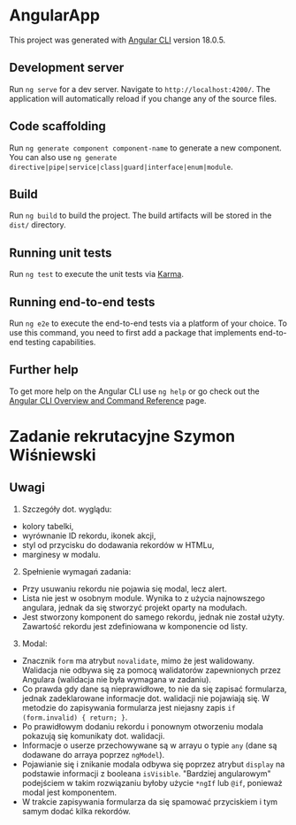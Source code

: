 # AngularApp

This project was generated with [Angular CLI](https://github.com/angular/angular-cli) version 18.0.5.

## Development server

Run `ng serve` for a dev server. Navigate to `http://localhost:4200/`. The application will automatically reload if you change any of the source files.

## Code scaffolding

Run `ng generate component component-name` to generate a new component. You can also use `ng generate directive|pipe|service|class|guard|interface|enum|module`.

## Build

Run `ng build` to build the project. The build artifacts will be stored in the `dist/` directory.

## Running unit tests

Run `ng test` to execute the unit tests via [Karma](https://karma-runner.github.io).

## Running end-to-end tests

Run `ng e2e` to execute the end-to-end tests via a platform of your choice. To use this command, you need to first add a package that implements end-to-end testing capabilities.

## Further help

To get more help on the Angular CLI use `ng help` or go check out the [Angular CLI Overview and Command Reference](https://angular.dev/tools/cli) page.


# Zadanie rekrutacyjne Szymon Wiśniewski

## Uwagi

1. Szczegóły dot. wyglądu:
- kolory tabelki,
- wyrównanie ID rekordu, ikonek akcji,
- styl od przycisku do dodawania rekordów w HTMLu,
- marginesy w modalu.

2. Spełnienie wymagań zadania:
- Przy usuwaniu rekordu nie pojawia się modal, lecz alert.
- Lista nie jest w osobnym module. Wynika to z użycia najnowszego angulara, jednak da się stworzyć projekt oparty na modułach.
- Jest stworzony komponent do samego rekordu, jednak nie został użyty. Zawartość rekordu jest zdefiniowana w komponencie od listy.

3. Modal:
- Znacznik `form` ma atrybut `novalidate`, mimo że jest walidowany. Walidacja nie odbywa się za pomocą walidatorów zapewnionych przez Angulara (walidacja nie była wymagana w zadaniu).
- Co prawda gdy dane są nieprawidłowe, to nie da się zapisać formularza, jednak zadeklarowane informacje dot. walidacji nie pojawiają się. W metodzie do zapisywania formularza jest niejasny zapis `if (form.invalid) { return; }`.
- Po prawidłowym dodaniu rekordu i ponownym otworzeniu modala pokazują się komunikaty dot. walidacji.
- Informacje o userze przechowywane są w arrayu o typie `any` (dane są dodawane do arraya poprzez `ngModel`).
- Pojawianie się i znikanie modala odbywa się poprzez atrybut `display` na podstawie informacji z booleana `isVisible`. "Bardziej angularowym" podejściem w takim rozwiązaniu byłoby użycie `*ngIf` lub `@if`, ponieważ modal jest komponentem.
- W trakcie zapisywania formularza da się spamować przyciskiem i tym samym dodać kilka rekordów.